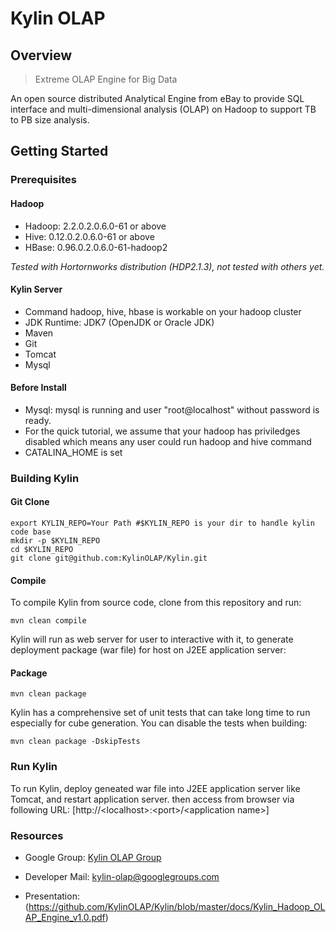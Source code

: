 Kylin OLAP
===========


Overview
------------
> Extreme OLAP Engine for Big Data

An open source distributed Analytical Engine from eBay to provide SQL interface and multi-dimensional analysis (OLAP) on Hadoop to support TB to PB size analysis.


Getting Started 
---------------

### Prerequisites ###

#### Hadoop ####
- Hadoop: 2.2.0.2.0.6.0-61 or above
- Hive: 0.12.0.2.0.6.0-61 or above
- HBase: 0.96.0.2.0.6.0-61-hadoop2


_Tested with Hortornworks distribution (HDP2.1.3), not tested with others yet._

#### Kylin Server ####
- Command hadoop, hive, hbase is workable on your hadoop cluster
- JDK Runtime: JDK7 (OpenJDK or Oracle JDK)
- Maven
- Git
- Tomcat
- Mysql

#### Before Install ####
- Mysql: mysql is running and user "root@localhost" without password is ready.
- For the quick tutorial, we assume that your hadoop has priviledges disabled which means any user could run hadoop and hive command
- CATALINA_HOME is set

### Building Kylin ###

#### Git Clone ####
    export KYLIN_REPO=Your Path #$KYLIN_REPO is your dir to handle kylin code base
    mkdir -p $KYLIN_REPO
    cd $KYLIN_REPO
    git clone git@github.com:KylinOLAP/Kylin.git
   
#### Compile ####
To compile Kylin from source code, clone from this repository and run:

    mvn clean compile

Kylin will run as web server for user to interactive with it, to generate deployment package (war file) for host on J2EE application server:

#### Package ####
    mvn clean package

Kylin has a comprehensive set of unit tests that can take long time to run especially for cube generation. You can disable the tests when building:

    mvn clean package -DskipTests


### Run Kylin ###
To run Kylin, deploy geneated war file into J2EE application server like Tomcat, and restart application server. then access from browser via following URL:
[http://\<localhost>:\<port>/\<application name>]


### Resources ###

* Google Group:  [Kylin OLAP Group](https://groups.google.com/forum/#!forum/kylin-olap)

* Developer Mail: <kylin-olap@googlegroups.com>

* Presentation: (https://github.com/KylinOLAP/Kylin/blob/master/docs/Kylin_Hadoop_OLAP_Engine_v1.0.pdf)

